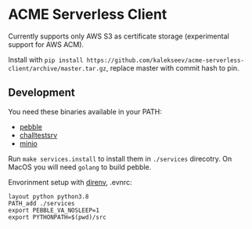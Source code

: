 # ACME Serverless Client

Currently supports only AWS S3 as certificate storage (experimental support for AWS ACM).

Install with `pip install https://github.com/kalekseev/acme-serverless-client/archive/master.tar.gz`,
replace master with commit hash to pin.

## Development

You need these binaries available in your PATH:

 - [pebble](https://github.com/letsencrypt/pebble/releases)
 - [challtestsrv](https://github.com/letsencrypt/pebble/releases)
 - [minio](https://min.io/download)

Run `make services.install` to install them in `./services` direcotry.
On MacOS you will need `golang` to build pebble.

Envorinment setup with [direnv](https://direnv.net/), .evnrc:

```
layout python python3.8
PATH_add ./services
export PEBBLE_VA_NOSLEEP=1
export PYTHONPATH=$(pwd)/src
```

